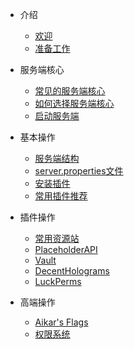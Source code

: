 - 介绍

  - [欢迎](README.md)
  - [准备工作](intro/start.md)

- 服务端核心

  - [常见的服务端核心](core/常见核心.md)
  - [如何选择服务端核心](core/如何选择核心.md)
  - [启动服务端](core/开服.md)

- 基本操作

  - [服务端结构](basic/结构.md)
  - [server.properties文件](basic/serverprop.md)
  - [安装插件](basic/安装插件.md)
  - [常用插件推荐](basic/插件列表.md)

- 插件操作

  - [常用资源站](plugins/常用资源站.md)
  - [PlaceholderAPI](plugins/PlaceHolderAPI.md)
  - [Vault](plugins/Vault.md)
  - [DecentHolograms](plugins/Holo.md)
  - [LuckPerms](plugins/LuckPerms.md)

- 高端操作

  - [Aikar's Flags](advanced/aikar.md)
  - [权限系统](advanced/perm.md)